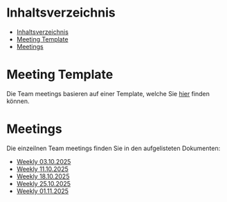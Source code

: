 # Inhaltsverzeichnis

<!-- TOC -->
* [Inhaltsverzeichnis](#inhaltsverzeichnis)
* [Meeting Template](#meeting-template)
* [Meetings](#meetings)
<!-- TOC -->

# Meeting Template

Die Team meetings basieren auf einer Template, welche Sie [hier](../linkedDocuments/MeetingMinutes/Weekly%20Template.md) finden
können.

# Meetings

Die einzeilnen Team meetings finden Sie in den aufgelisteten Dokumenten:

- [Weekly 03.10.2025](../linkedDocuments/MeetingMinutes/03.10.2025.md)
- [Weekly 11.10.2025](../linkedDocuments/MeetingMinutes/11.10.2025.md)
- [Weekly 18.10.2025](../linkedDocuments/MeetingMinutes/18.10.2025.md)
- [Weekly 25.10.2025](../linkedDocuments/MeetingMinutes/25.10.2025.md)
- [Weekly 01.11.2025](../linkedDocuments/MeetingMinutes/01.11.2025.md)

